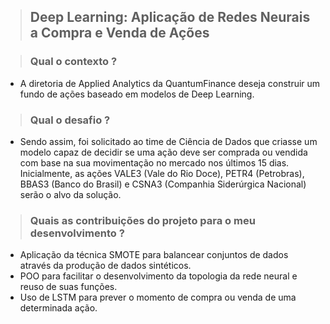 > ## Deep Learning: Aplicação de Redes Neurais a Compra e Venda de Ações

> ### Qual o contexto ?
- A diretoria de Applied Analytics da QuantumFinance deseja construir um fundo de ações baseado em modelos de Deep Learning.

> ### Qual o desafio ?
- Sendo assim, foi solicitado ao time de Ciência de Dados que criasse um modelo capaz de decidir se uma ação deve ser comprada ou vendida com base na sua movimentação no mercado nos últimos 15 dias. Inicialmente, as ações VALE3 (Vale do Rio Doce), PETR4 (Petrobras), BBAS3 (Banco do Brasil) e CSNA3 (Companhia Siderúrgica Nacional) serão o alvo da solução.

> ### Quais as contribuições do projeto para o meu desenvolvimento ?
- Aplicação da técnica SMOTE para balancear conjuntos de dados através da produção de dados sintéticos.
- POO para facilitar o desenvolvimento da topologia da rede neural e reuso de suas funções.
- Uso de LSTM para prever o momento de compra ou venda de uma determinada ação.